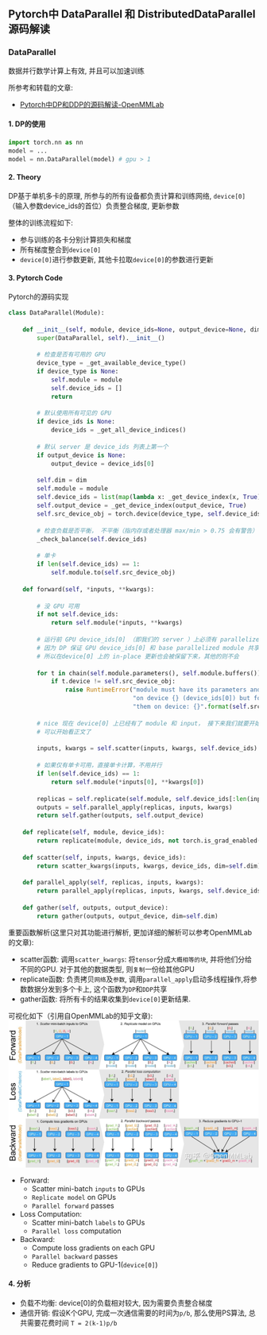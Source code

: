 ## Pytorch中 DataParallel 和 DistributedDataParallel 源码解读
### DataParallel
数据并行数学计算上有效, 并且可以加速训练

所参考和转载的文章:
- [Pytorch中DP和DDP的源码解读-OpenMMLab](https://zhuanlan.zhihu.com/p/343951042)

#### 1. DP的使用
```python
import torch.nn as nn
model = ...
model = nn.DataParallel(model) # gpu > 1
```

#### 2. Theory
DP基于单机多卡的原理, 所参与的所有设备都负责计算和训练网络, `device[0]`（输入参数device_ids的首位）负责整合梯度, 更新参数

整体的训练流程如下:
- 参与训练的各卡分别计算损失和梯度
- 所有梯度整合到`device[0]`
- `device[0]`进行参数更新, 其他卡拉取`device[0]`的参数进行更新

#### 3. Pytorch Code
Pytorch的源码实现
```python
class DataParallel(Module):

    def __init__(self, module, device_ids=None, output_device=None, dim=0):
        super(DataParallel, self).__init__()

        # 检查是否有可用的 GPU
        device_type = _get_available_device_type()
        if device_type is None:
            self.module = module
            self.device_ids = []
            return
        
        # 默认使用所有可见的 GPU
        if device_ids is None:
            device_ids = _get_all_device_indices()

        # 默认 server 是 device_ids 列表上第一个
        if output_device is None:
            output_device = device_ids[0]

        self.dim = dim
        self.module = module
        self.device_ids = list(map(lambda x: _get_device_index(x, True), device_ids))
        self.output_device = _get_device_index(output_device, True)
        self.src_device_obj = torch.device(device_type, self.device_ids[0])

        # 检查负载是否平衡， 不平衡（指内存或者处理器 max/min > 0.75 会有警告）
        _check_balance(self.device_ids)

        # 单卡
        if len(self.device_ids) == 1:
            self.module.to(self.src_device_obj)

    def forward(self, *inputs, **kwargs):

        # 没 GPU 可用
        if not self.device_ids:
            return self.module(*inputs, **kwargs)

        # 运行前 GPU device_ids[0] （即我们的 server ）上必须有 parallelized module 的parameters 和 buffers
        # 因为 DP 保证 GPU device_ids[0] 和 base parallelized module 共享存储
        # 所以在device[0] 上的 in-place 更新也会被保留下来，其他的则不会

        for t in chain(self.module.parameters(), self.module.buffers()):
            if t.device != self.src_device_obj:
                raise RuntimeError("module must have its parameters and buffers "
                                   "on device {} (device_ids[0]) but found one of "
                                   "them on device: {}".format(self.src_device_obj, t.device))

        # nice 现在 device[0] 上已经有了 module 和 input， 接下来我们就要开始 PS 算法了
        # 可以开始看正文了

        inputs, kwargs = self.scatter(inputs, kwargs, self.device_ids)

        # 如果仅有单卡可用，直接单卡计算，不用并行
        if len(self.device_ids) == 1:
            return self.module(*inputs[0], **kwargs[0])

        replicas = self.replicate(self.module, self.device_ids[:len(inputs)])
        outputs = self.parallel_apply(replicas, inputs, kwargs)
        return self.gather(outputs, self.output_device)

    def replicate(self, module, device_ids):
        return replicate(module, device_ids, not torch.is_grad_enabled())

    def scatter(self, inputs, kwargs, device_ids):
        return scatter_kwargs(inputs, kwargs, device_ids, dim=self.dim)

    def parallel_apply(self, replicas, inputs, kwargs):
        return parallel_apply(replicas, inputs, kwargs, self.device_ids[:len(replicas)])

    def gather(self, outputs, output_device):
        return gather(outputs, output_device, dim=self.dim)
```
重要函数解析(这里只对其功能进行解析, 更加详细的解析可以参考OpenMMLab的文章):
- scatter函数: 调用`scatter_kwargs`: 将`tensor`分成`大概相等的块`, 并将他们分给不同的GPU. 对于其他的数据类型, 则`复制`一份给其他GPU
- replicate函数: 负责拷贝`网络`及`参数`, 调用`parallel_apply`启动多线程操作,将参数数据分发到多个卡上, 这个函数为`DP`和`DDP`共享
- gather函数: 将所有卡的结果收集到`device[0]`更新结果.

可视化如下（引用自OpenMMLab的知乎文章):
![](../figs/DP.jpg)
- Forward:
  - Scatter mini-batch `inputs` to GPUs
  - `Replicate model` on GPUs
  - `Parallel forward` passes
- Loss Computation:
  - Scatter mini-batch `labels` to GPUs
  - `Parallel loss` computation
- Backward:
  - Compute loss gradients on each GPU
  - `Parallel backward` passes
  - Reduce gradients to GPU-1(`device[0]`)

#### 4. 分析
- 负载不均衡: device[0]的负载相对较大, 因为需要负责整合梯度
- 通信开销: 假设K个GPU, 完成一次通信需要的时间为`p/b`, 那么使用PS算法, 总共需要花费时间 `T = 2(k-1)p/b`
